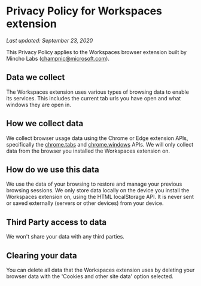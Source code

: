 # Privacy Policy for Workspaces extension

*Last updated: September 23, 2020*

This Privacy Policy applies to the Workspaces browser extension built by Mincho Labs (champnic@microsoft.com).

## Data we collect
The Workspaces extension uses various types of browsing data to enable its services. This includes the current tab urls you have open and what windows they are open in.

## How we collect data
We collect browser usage data using the Chrome or Edge extension APIs, specifically the [chrome.tabs](https://developer.chrome.com/extensions/tabs)
and [chrome.windows](https://developer.chrome.com/extensions/extension) APIs.
We will only collect data from the browser you installed the Workspaces extension on.

## How do we use this data
We use the data of your browsing to restore and manage your previous browsing sessions.
We only store data locally on the device you install the Workspaces extension on, using the HTML localStorage API.
It is never sent or saved externally (servers or other devices) from your device.

## Third Party access to data
We won't share your data with any third parties.

## Clearing your data
You can delete all data that the Workspaces extension uses by deleting your browser data with the 'Cookies and other site data' option selected.
